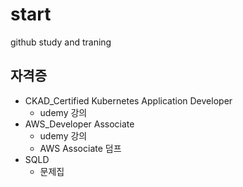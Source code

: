 # start
github study and traning


## 자격증
- CKAD_Certified Kubernetes Application Developer
  - udemy 강의
- AWS_Developer Associate
  - udemy 강의
  - AWS Associate 덤프
- SQLD
  - 문제집
